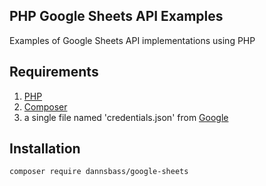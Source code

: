 ## PHP Google Sheets API Examples

Examples of Google Sheets API implementations using PHP

## Requirements

1. [PHP](https://php.net)
2. [Composer](https://getcomposer.org)
3. a single file named 'credentials.json' from [Google](https://console.cloud.google.com/)

## Installation

```bash
composer require dannsbass/google-sheets
```